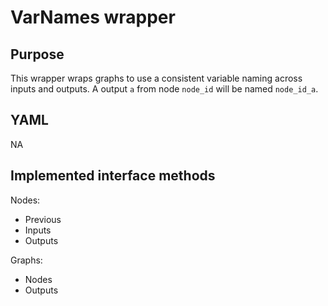 # VarNames wrapper

## Purpose
This wrapper wraps graphs to use a consistent variable naming across inputs and outputs.
A output `a` from node `node_id` will be named `node_id_a`.

## YAML
NA

## Implemented interface methods
Nodes:
- Previous
- Inputs
- Outputs

Graphs:
- Nodes
- Outputs